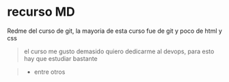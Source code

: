 # recurso MD
Redme del curso de git, la mayoria de esta curso fue de git y poco de html y css
>el curso me gusto demasido
>quiero dedicarme al devops, para esto hay que estudiar bastante 

> - entre otros

